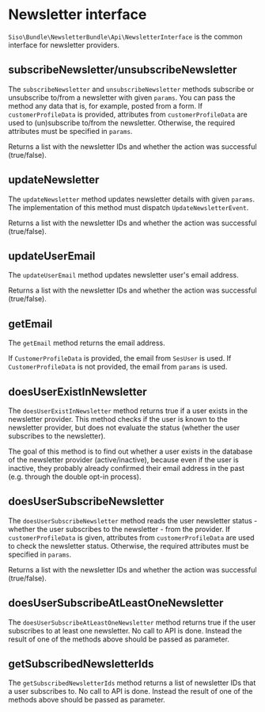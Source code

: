 # Newsletter interface

`Siso\Bundle\NewsletterBundle\Api\NewsletterInterface` is the common interface for newsletter providers.

## subscribeNewsletter/unsubscribeNewsletter

The `subscribeNewsletter` and `unsubscribeNewsletter` methods subscribe or unsubscribe to/from a newsletter with given `params`.
You can pass the method any data that is, for example, posted from a form.
If `customerProfileData` is provided, attributes from `customerProfileData` are used to (un)subscribe to/from the newsletter.
Otherwise, the required attributes must be specified in `params`.

Returns a list with the newsletter IDs and whether the action was successful (true/false).

## updateNewsletter

The `updateNewsletter` method updates newsletter details with given `params`.
The implementation of this method must dispatch `UpdateNewsletterEvent`.

Returns a list with the newsletter IDs and whether the action was successful (true/false).

## updateUserEmail

The `updateUserEmail` method updates newsletter user's email address.

Returns a list with the newsletter IDs and whether the action was successful (true/false).

## getEmail

The `getEmail` method returns the email address.

If `CustomerProfileData` is provided, the email from `SesUser` is used.
If `CustomerProfileData` is not provided, the email from `params` is used.

## doesUserExistInNewsletter

The `doesUserExistInNewsletter` method returns true if a user exists in the newsletter provider.
This method checks if the user is known to the newsletter provider, but does not evaluate the status
(whether the user subscribes to the newsletter).

The goal of this method is to find out whether a user exists in the database of the newsletter provider (active/inactive),
because even if the user is inactive, they probably already confirmed their email address in the past
(e.g. through the double opt-in process).

## doesUserSubscribeNewsletter

The `doesUserSubscribeNewsletter` method reads the user newsletter status - whether the user subscribes to the newsletter - from the provider.
If `customerProfileData` is given, attributes from `customerProfileData` are used to check the newsletter status.
Otherwise, the required attributes must be specified in `params`.

Returns a list with the newsletter IDs and whether the action was successful (true/false).

## doesUserSubscribeAtLeastOneNewsletter

The `doesUserSubscribeAtLeastOneNewsletter` method returns true if the user subscribes to at least one newsletter.
No call to API is done. Instead the result of one of the methods above should be passed as parameter.

## getSubscribedNewsletterIds

The `getSubscribedNewsletterIds` method returns a list of newsletter IDs that a user subscribes to.
No call to API is done. Instead the result of one of the methods above should be passed as parameter.
